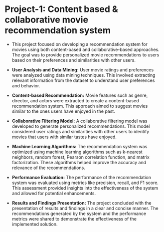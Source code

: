 # Project-1: Content based & collaborative movie recommendation system

* This project focused on developing a recommendation system for movies using both content-based and collaborative-based approaches. The goal was to provide personalized movie recommendations to users based on their preferences and similarities with other users.

* **User Analysis and Data Mining:** User movie ratings and preferences were analyzed using data mining techniques. This involved extracting relevant information from the dataset to understand user preferences and behavior.

* **Content-based Recommendation:** Movie features such as genre, director, and actors were extracted to create a content-based recommendation system. This approach aimed to suggest movies similar to the ones users have enjoyed in the past.

* **Collaborative Filtering Model:** A collaborative filtering model was developed to generate personalized recommendations. This model considered user ratings and similarities with other users to identify movies that users with similar tastes have enjoyed.

* **Machine Learning Algorithms:** The recommendation system was optimized using machine learning algorithms such as k-nearest neighbors, random forest, Pearson correlation function, and matrix factorization. These algorithms helped improve the accuracy and relevance of the recommendations.

* **Performance Evaluation:** The performance of the recommendation system was evaluated using metrics like precision, recall, and F1 score. This assessment provided insights into the effectiveness of the system and allowed for potential enhancements.

* **Results and Findings Presentation:** The project concluded with the presentation of results and findings in a clear and concise manner. The recommendations generated by the system and the performance metrics were shared to demonstrate the effectiveness of the implemented solution.

